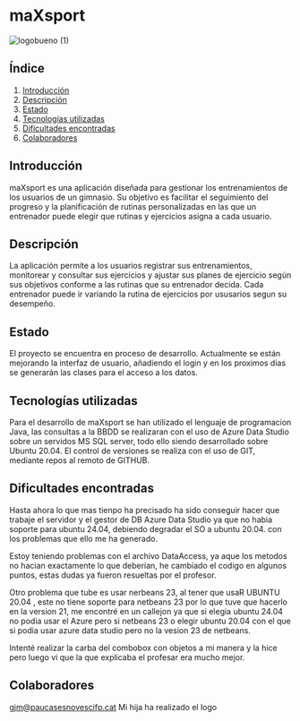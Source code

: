 # maXsport

![logobueno (1)](https://github.com/user-attachments/assets/b602fddd-e731-40b3-a8cc-cb9ce3fdbf65)


## Índice
1. [Introducción](#introducción)
2. [Descripción](#descripción)
3. [Estado](#estado)
4. [Tecnologías utilizadas](#tecnologías-utilizadas)
5. [Dificultades encontradas](#dificultades-encontradas)
6. [Colaboradores](#colaboradores)

## Introducción
maXsport es una aplicación diseñada para gestionar los entrenamientos de los usuarios de un gimnasio. Su objetivo es facilitar el seguimiento del progreso y la planificación de rutinas personalizadas en las que un entrenador puede elegir que rutinas y ejercicios asigna a cada usuario. 

## Descripción
La aplicación permite a los usuarios registrar sus entrenamientos, monitorear y consultar sus ejercicios y ajustar sus planes de ejercicio según sus objetivos conforme a las rutinas que su entrenador decida. Cada entrenador puede ir variando la rutina de ejercicios por ususarios segun su desempeño.
 
## Estado
El proyecto se encuentra en proceso de desarrollo. Actualmente se están mejorando la interfaz de usuario, añadiendo el login y en los proximos dias se generarán las clases para el acceso a los datos.

## Tecnologías utilizadas
Para el desarrollo de maXsport se han utilizado el lenguaje de programacion Java, las consultas a la BBDD se realizaran con el uso de Azure Data Studio sobre un servidos MS SQL server, todo ello siendo desarrollado sobre Ubuntu 20.04.
El control de versiones se realiza con el uso de GIT, mediante repos al remoto de GITHUB.

## Dificultades encontradas
Hasta ahora lo que mas tienpo ha precisado ha sido conseguir hacer que trabaje el servidor y el gestor de DB Azure Data Studio ya que no habia soporte para ubuntu 24.04, debiendo degradar el SO a ubuntu 20.04. con los problemas que ello me ha generado.

Estoy teniendo problemas con el archivo DataAccess, ya aque los metodos no hacian exactamente lo que deberian, he cambiado el codigo en algunos puntos, estas dudas ya fueron resueltas por el profesor.

Otro problema que tube es usar nerbeans 23, al tener que usaR UBUNTU 20.04 , este no tiene soporte para netbeans 23 por lo que tuve que hacerlo en la version 21, me encontré en un callejon ya que si elegia ubuntu 24.04 no podia usar el Azure pero si netbeans 23 o elegir ubuntu 20.04 con el que si podia usar azure data studio pero no la vesion 23 de netbeans.

Intenté realizar la carba del combobox con objetos a mi manera y la hice pero luego vi que la que explicaba el profesar era mucho mejor.

## Colaboradores
gjm@paucasesnovescifp.cat
Mi hija ha realizado el logo
